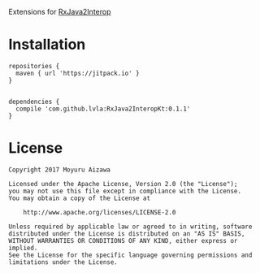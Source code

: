Extensions for [RxJava2Interop](https://github.com/akarnokd/RxJava2Interop)

# Installation

```
repositories {
  maven { url 'https://jitpack.io' }
}


dependencies {
  compile 'com.github.lvla:RxJava2InteropKt:0.1.1'
}
```

# License

```
Copyright 2017 Moyuru Aizawa

Licensed under the Apache License, Version 2.0 (the "License");
you may not use this file except in compliance with the License.
You may obtain a copy of the License at

    http://www.apache.org/licenses/LICENSE-2.0

Unless required by applicable law or agreed to in writing, software
distributed under the License is distributed on an "AS IS" BASIS,
WITHOUT WARRANTIES OR CONDITIONS OF ANY KIND, either express or implied.
See the License for the specific language governing permissions and
limitations under the License.
```
